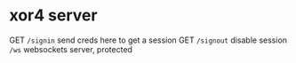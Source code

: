 # xor4 server

GET `/signin` send creds here to get a session
GET `/signout` disable session
`/ws` websockets server, protected
